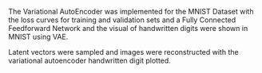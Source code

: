 The Variational AutoEncoder was implemented for the MNIST Dataset with the loss curves for training and validation sets 
and a Fully Connected Feedforward Network and the visual of handwritten digits were shown in MNIST using VAE. 

Latent vectors were sampled and images were reconstructed with the variational autoencoder handwritten digit plotted.
